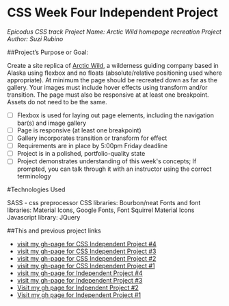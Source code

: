 # CSS Week Four Independent Project
_*Epicodus CSS track
Project Name: Arctic Wild homepage recreation
Project Author: Suzi Rubino*_

##Project’s Purpose or Goal:

Create a site replica of [Arctic Wild](http://arcticwild.com/), a wilderness guiding company based in Alaska using flexbox and no floats (absolute/relative positioning used where appropriate). At minimum the page should be recreated down as far as the gallery. Your images must include hover effects using transform and/or transition. The page must also be responsive at at least one breakpoint. Assets do not need to be the same.



- [ ] Flexbox is used for laying out page elements, including the navigation bar(s) and image gallery
- [ ] Page is responsive (at least one breakpoint)
- [ ] Gallery incorporates transition or transform for effect
- [ ] Requirements are in place by 5:00pm Friday deadline
- [ ] Project is in a polished, portfolio-quality state
- [ ] Project demonstrates understanding of this week's concepts; If prompted, you can talk through it with an instructor using the correct terminology

#Technologies Used

SASS - css preprocessor
CSS libraries: Bourbon/neat
Fonts and font libraries: Material Icons, Google Fonts, Font Squirrel
Material Icons
Javascript library: JQuery


##This and previous project links
* [visit my gh-page for CSS Independent Project #4](https://rawgit.com/suzirubi/alaska/master/index.html)
* [visit my gh-page for CSS Independent Project #3](https://rawgit.com/suzirubi/tarot/master/index.html)
* [visit my gh-page for CSS Independent Project #2](https://rawgit.com/suzirubi/thinkGoogle/master/index.html)
* [visit my gh-page for CSS Independent Project #1](https://rawgit.com/suzirubi/climbing/master/index.html)
* [visit my gh-page for Independent Project #4](https://rawgit.com/suzirubi/pizza/master/index.html)
* [visit my gh-page for Independent Project #3](https://rawgit.com/suzirubi/ping-pong/master/index.html)
* [Visit my gh page for Indpendent Project #2](https://rawgit.com/suzirubi/Independent-Project-Week-2/master/index.html)
* [Visit my gh page for Independent Project #1](https://rawgit.com/suzirubi/portfolioFix/master/index.html)
